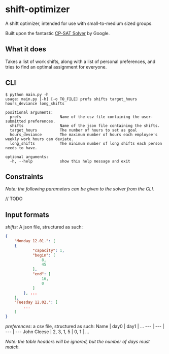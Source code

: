 # shift-optimizer

A shift optimizer, intended for use with small-to-medium sized groups.

Built upon the fantastic [CP-SAT Solver](https://developers.google.com/optimization/cp/cp_solver) by Google.

## What it does
Takes a list of work shifts, along with a list of personal preferences, and tries to find an optimal assignment for everyone. 

## CLI
```shell
$ python main.py -h
usage: main.py [-h] [-o TO_FILE] prefs shifts target_hours hours_deviance long_shifts

positional arguments:
  prefs                 Name of the csv file containing the user-submitted preferences.
  shifts                Name of the json file containing the shifts.
  target_hours          The number of hours to set as goal
  hours_deviance        The maximum number of hours each employee's weekly work hours can deviate.
  long_shifts           The minimum number of long shifts each person needs to have.

optional arguments:
  -h, --help            show this help message and exit
```

## Constraints
*Note: the following parameters can be given to the solver from the CLI.*

// TODO

## Input formats

*shifts:*  A json file, structured as such: 
```json
{
    "Monday 12.01.": [
    {
            "capacity": 1,
            "begin": [
                8,
                45
            ],
            "end": [
                16,
                0
            ]
        }, ...
    ],
    "Tuesday 12.02.": [
        ...
    ]
}
```
*preferences*: a csv file, structured as such:
Name        | day0       | day1 | ...
---         | ---        | ---  | ---
John Cleese | 2, 3, 1, 5 | 0, 1 | ...

*Note: the table headers will be ignored, but the number of days must match.*
